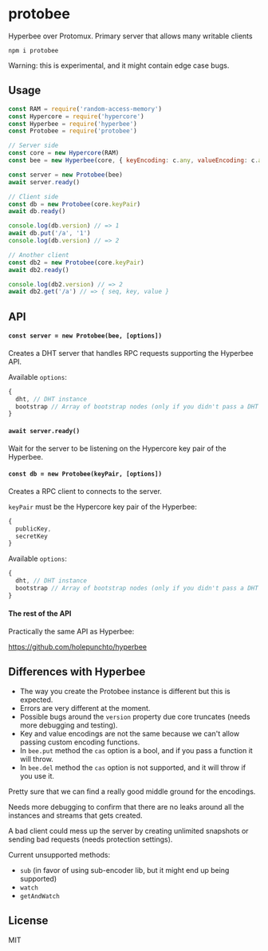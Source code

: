 # protobee

Hyperbee over Protomux. Primary server that allows many writable clients

```
npm i protobee
```

Warning: this is experimental, and it might contain edge case bugs.

## Usage

```js
const RAM = require('random-access-memory')
const Hypercore = require('hypercore')
const Hyperbee = require('hyperbee')
const Protobee = require('protobee')

// Server side
const core = new Hypercore(RAM)
const bee = new Hyperbee(core, { keyEncoding: c.any, valueEncoding: c.any })

const server = new Protobee(bee)
await server.ready()

// Client side
const db = new Protobee(core.keyPair)
await db.ready()

console.log(db.version) // => 1
await db.put('/a', '1')
console.log(db.version) // => 2

// Another client
const db2 = new Protobee(core.keyPair)
await db2.ready()

console.log(db2.version) // => 2
await db2.get('/a') // => { seq, key, value }
```

## API

#### `const server = new Protobee(bee, [options])`

Creates a DHT server that handles RPC requests supporting the Hyperbee API.

Available `options`:
```js
{
  dht, // DHT instance
  bootstrap // Array of bootstrap nodes (only if you didn't pass a DHT instance)
}
```

#### `await server.ready()`

Wait for the server to be listening on the Hypercore key pair of the Hyperbee.

#### `const db = new Protobee(keyPair, [options])`

Creates a RPC client to connects to the server.

`keyPair` must be the Hypercore key pair of the Hyperbee:
```js
{
  publicKey,
  secretKey
}
```

Available `options`:
```js
{
  dht, // DHT instance
  bootstrap // Array of bootstrap nodes (only if you didn't pass a DHT instance)
}
```

#### The rest of the API

Practically the same API as Hyperbee:

https://github.com/holepunchto/hyperbee

## Differences with Hyperbee

- The way you create the Protobee instance is different but this is expected.
- Errors are very different at the moment.
- Possible bugs around the `version` property due core truncates (needs more debugging and testing).
- Key and value encodings are not the same because we can't allow passing custom encoding functions.
- In `bee.put` method the `cas` option is a bool, and if you pass a function it will throw.
- In `bee.del` method the `cas` option is not supported, and it will throw if you use it.

Pretty sure that we can find a really good middle ground for the encodings.

Needs more debugging to confirm that there are no leaks around all the instances and streams that gets created.

A bad client could mess up the server by creating unlimited snapshots or sending bad requests (needs protection settings).

Current unsupported methods:

- `sub` (in favor of using sub-encoder lib, but it might end up being supported)
- `watch`
- `getAndWatch`

## License

MIT
